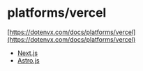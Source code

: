 # platforms/vercel

[https://dotenvx.com/docs/platforms/vercel](https://dotenvx.com/docs/platforms/vercel)

* [Next.js](./next)
* [Astro.js](./astro)
